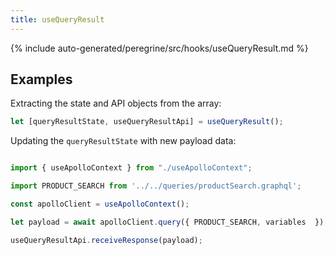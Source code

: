 ```yaml
---
title: useQueryResult
---
```


<!--
The reference doc content is generated automatically from the source code.
To update this section, update the doc blocks in the source code
-->

{% include auto-generated/peregrine/src/hooks/useQueryResult.md %}

## Examples

Extracting the state and API objects from the array:

```js
let [queryResultState, useQueryResultApi] = useQueryResult();
```

Updating the `queryResultState` with new payload data:

```js

import { useApolloContext } from "./useApolloContext";

import PRODUCT_SEARCH from '../../queries/productSearch.graphql';

const apolloClient = useApolloContext();

let payload = await apolloClient.query({ PRODUCT_SEARCH, variables  });

useQueryResultApi.receiveResponse(payload);
```
